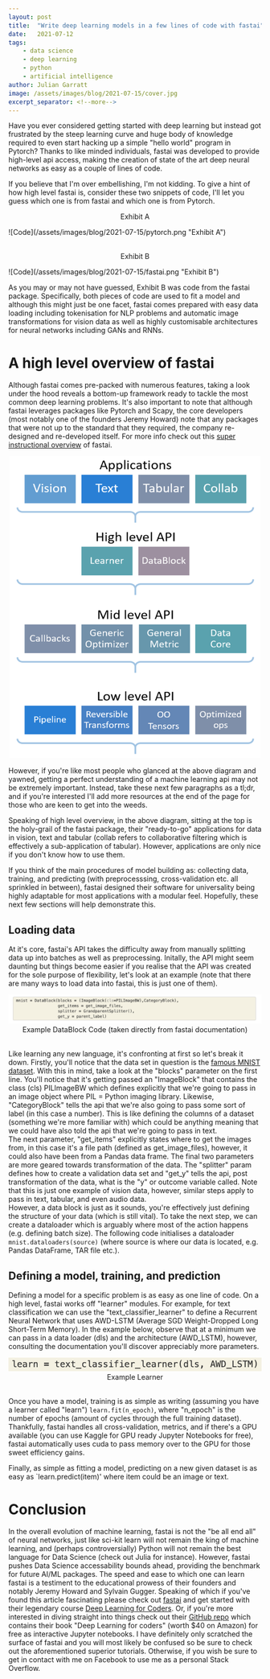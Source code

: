 ```yaml
---
layout: post
title:  "Write deep learning models in a few lines of code with fastai"
date:   2021-07-12
tags: 
    - data science
    - deep learning
    - python
    - artificial intelligence 
author: Julian Garratt 
image: /assets/images/blog/2021-07-15/cover.jpg
excerpt_separator: <!--more-->
---
```

Have you ever considered getting started with deep learning but instead got frustrated by the steep learning curve and huge body of knowledge required to even start hacking up a simple "hello world" program in Pytorch? Thanks to like minded individuals, fastai was developed to provide high-level api access, making the creation of state of the art deep neural networks as easy as a couple of lines of code.
<!--more-->

If you believe that I'm over embellishing, I'm not kidding. To give a hint of how high level fastai is, consider these two snippets of code, I'll let you guess which one is from fastai and which one is from Pytorch.

<p style="text-align: center;"> Exhibit A </p>
![Code](/assets/images/blog/2021-07-15/pytorch.png "Exhibit A")
<br><br>
<p style="text-align: center;"> Exhibit B </p>
![Code](/assets/images/blog/2021-07-15/fastai.png "Exhibit B")
<br>

As you may or may not have guessed, Exhibit B was code from the fastai package. Specifically, both pieces of code are used to fit a model and although this might just be one facet, fastai comes prepared with easy data loading including tokenisation for NLP problems and automatic image transformations for vision data as well as highly customisable architectures for neural networks including GANs and RNNs.

# A high level overview of fastai
Although fastai comes pre-packed with numerous features, taking a look under the hood reveals a bottom-up framework ready to tackle the most common deep learning problems. It's also important to note that although fastai leverages packages like Pytorch and Scapy, the core developers (most notably one of the founders Jeremy Howard) note that any packages that were not up to the standard that they required, the company re-designed and re-developed itself. For more info check out this [super instructional overview](https://www.youtube.com/watch?v=bHVqO5YyNbU) of fastai.

<div style="text-align: center"> <img src="/assets/images/blog/2021-07-15/structure.png" width="500" height="600"/> </div>

However, if you're like most people who glanced at the above diagram and yawned, getting a perfect understanding of a machine learning api may not be extremely important. Instead, take these next few paragraphs as a tl;dr, and if you're interested I'll add more resources at the end of the page for those who are keen to get into the weeds.

Speaking of high level overview, in the above diagram, sitting at the top is the holy-grail of the fastai package, their "ready-to-go" applications for data in vision, text and tabular (collab refers to collaborative filtering which is effectively a sub-application of tabular). However, applications are only nice if you don't know how to use them.

If you think of the main procedures of model building as: collecting data, training, and predicting (with preprocesssing, cross-validation etc. all sprinkled in between), fastai designed their software for universality being highly adaptable for most applications with a modular feel. Hopefully, these next few sections will help demonstrate this.

## Loading data
At it's core, fastai's API takes the difficulty away from manually splitting data up into batches as well as preprocessing. Initally, the API might seem daunting but things become easier if you realise that the API was created for the sole purpose of flexibility, let's look at an example (note that there are many ways to load data into fastai, this is just one of them).

<div style="text-align: center"> <img src="/assets/images/blog/2021-07-15/example1.png"/> </div>
<div style="text-align: center"> Example DataBlock Code (taken directly from fastai documentation) </div>
<br>

Like learning any new language, it's confronting at first so let's break it down. Firstly, you'll notice that the data set in question is the [famous MNIST dataset](https://en.wikipedia.org/wiki/MNIST_database). With this in mind, take a look at the "blocks" parameter on the first line. You'll notice that it's getting passed an "ImageBlock" that contains the class (cls) PILImageBW which defines explicitly that we're going to pass in an image object where PIL = Python imaging library. Likewise, "CategoryBlock" tells the api that we're also going to pass some sort of label (in this case a number). This is like defining the columns of a dataset (something we're more familiar with) which could be anything meaning that we could have also told the api that we're going to pass in text. <br>
The next parameter, "get_items" explicitly states where to get the images from, in this case it's a file path (defined as get_image_files), however, it could also have been from a Pandas data frame. The final two parameters are more geared towards transformation of the data. The "splitter" param defines how to create a validation data set and "get_y" tells the api, post transformation of the data, what is the "y" or outcome variable called. Note that this is just one example of vision data, however, similar steps apply to pass in text, tabular, and even audio data. <br>
However, a data block is just as it sounds, you're effectively just defining the structure of your data (which is still vital). To take the next step, we can create a dataloader which is arguably where most of the action happens (e.g. defining batch size). The following code initialises a dataloader `mnist.dataloaders(source)` (where source is where our data is located, e.g. Pandas DataFrame, TAR file etc.).

## Defining a model, training, and prediction
Defining a model for a specific problem is as easy as one line of code. On a high level, fastai works off "learner" modules. For example, for text classification we can use the "text_classifier_learner" to define a Recurrent Neural Network that uses AWD-LSTM (Average SGD Weight-Dropped Long Short-Term Memory). In the example below, observe that at a minimum we can pass in a data loader (dls) and the architecture (AWD_LSTM), however, consulting the documentation you'll discover appreciably more parameters.

<div style="text-align: center"> <img src="/assets/images/blog/2021-07-15/example2.png"/> </div>
<div style="text-align: center"> Example Learner </div>
<br>

Once you have a model, training is as simple as writing (assuming you have a learner called "learn") `learn.fit(n_epoch)`, where "n_epoch" is the number of epochs (amount of cycles through the full training dataset). Thankfully, fastai handles all cross-validation, metrics, and if there's a GPU available (you can use Kaggle for GPU ready Jupyter Notebooks for free), fastai automatically uses cuda to pass memory over to the GPU for those sweet efficiency gains. <br>

Finally, as simple as fitting a model, predicting on a new given dataset is as easy as `learn.predict(item)' where item could be an image or text.

# Conclusion
In the overall evolution of machine learning, fastai is not the "be all end all" of neural networks, just like sci-kit learn will not remain the king of machine learning, and (perhaps controversially) Python will not remain the best language for Data Science (check out Julia for instance). However, fastai pushes Data Science accessability bounds ahead, providing the benchmark for future AI/ML packages. The speed and ease to which one can learn fastai is a testiment to the educational prowess of their founders and notably Jeremy Howard and Sylvain Gugger. Speaking of which if you've found this article fascinating please check out [fastai](https://www.fast.ai/) and get started with their legendary course [Deep Learning for Coders](https://course.fast.ai/). Or, if you're more interested in diving straight into things check out their [GitHub repo](https://github.com/fastai/fastbook) which contains their book "Deep Learning for coders" (worth $40 on Amazon) for free as interactive Jupyter notebooks. I have definitely only scratched the surface of fastai and you will most likely be confused so be sure to check out the aforementioned superior tutorials. Otherwise, if you wish be sure to get in contact with me on Facebook to use me as a personal Stack Overflow.
